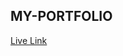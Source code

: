 <div>
    <h2 style="aligh-items:center" > MY-PORTFOLIO</h2>
    <a href="https://sammed-sankonatti.github.io/my-portfolio/"> Live Link</a>
</div>

